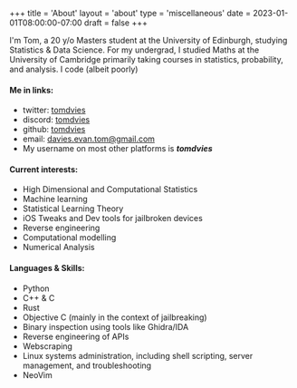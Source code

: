 +++
title = 'About'
layout = 'about'
type = 'miscellaneous'
date = 2023-01-01T08:00:00-07:00
draft = false
+++

I'm Tom, a 20 y/o Masters student at the University of Edinburgh, studying Statistics & Data Science. 
For my undergrad, I studied Maths at the University of Cambridge primarily taking courses in statistics, probability, and analysis. I code (albeit poorly)

#### Me in links:
- twitter: [tomdvies](https://twitter.com/tomdvies)
- discord: [tomdvies](https://discord.com/users/776466164397506600)
- github: [tomdvies](https://github.com/tomdvies) 
- email: [davies.evan.tom@gmail.com](mailto:davies.evan.tom@gmail.com)
- My username on most other platforms is ***tomdvies***

#### Current interests:
- High Dimensional and Computational Statistics
- Machine learning
- Statistical Learning Theory
- iOS Tweaks and Dev tools for jailbroken devices
- Reverse engineering
- Computational modelling
- Numerical Analysis

#### Languages & Skills:

- Python
- C++ & C
- Rust
- Objective C (mainly in the context of jailbreaking)
- Binary inspection using tools like Ghidra/IDA
- Reverse engineering of APIs
- Webscraping
- Linux systems administration, including shell scripting, server management, and troubleshooting
- NeoVim

[comment]: <> (This is a comment, it will not be included)
